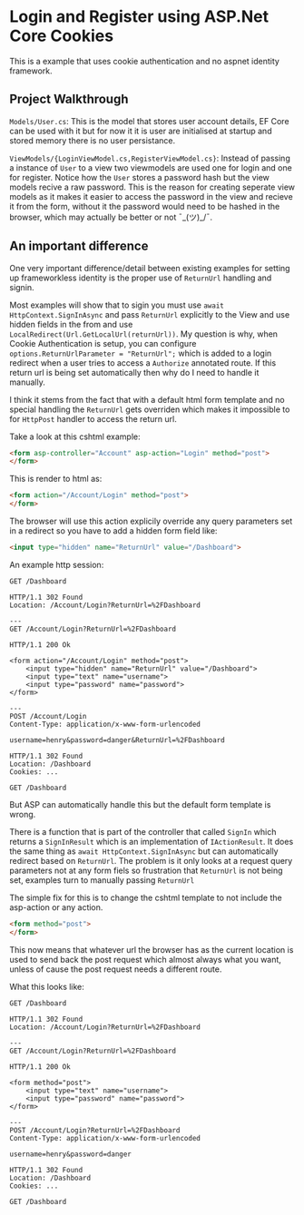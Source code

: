 # Login and Register using ASP.Net Core Cookies

This is a example that uses cookie authentication and no aspnet identity framework.

## Project Walkthrough

`Models/User.cs`: This is the model that stores user account details, EF Core can be used with it but for now it it is user are initialised at startup and stored memory there is no user persistance.

`ViewModels/{LoginViewModel.cs,RegisterViewModel.cs}`: Instead of passing a instance of `User` to a view two viewmodels are used one for login and one for register. Notice how the `User` stores a password hash but the view models recive a raw password. This is the reason for creating seperate view models as it makes it easier to access the password in the view and recieve it from the form, without it the password would need to be hashed in the browser, which may actually be better or not ¯\_(ツ)_/¯.

## An important difference

One very important difference/detail between existing examples for setting up frameworkless identity is the proper use of `ReturnUrl` handling and signin.

Most examples will show that to sigin you must use `await HttpContext.SignInAsync` and pass `ReturnUrl` explicitly to the View and use hidden fields in the from and use `LocalRedirect(Url.GetLocalUrl(returnUrl))`. My question is why, when Cookie Authentication is setup, you can configure `options.ReturnUrlParameter = "ReturnUrl";` which is added to a login redirect when a user tries to access a `Authorize` annotated route. If this return url is being set automatically then why do I need to handle it manually.

I think it stems from the fact that with a default html form template and no special handling the `ReturnUrl` gets overriden which makes it impossible to for `HttpPost` handler to access the return url.


Take a look at this cshtml example:

```html
<form asp-controller="Account" asp-action="Login" method="post">
</form>
```

This is render to html as:

```html
<form action="/Account/Login" method="post">
</form>
```

The browser will use this action explicily override any query parameters set in a redirect so you have to add a hidden form field like: 

```html
<input type="hidden" name="ReturnUrl" value="/Dashboard">
```

An example http session:

```http
GET /Dashboard

HTTP/1.1 302 Found
Location: /Account/Login?ReturnUrl=%2FDashboard

---
GET /Account/Login?ReturnUrl=%2FDashboard

HTTP/1.1 200 Ok

<form action="/Account/Login" method="post">
    <input type="hidden" name="ReturnUrl" value="/Dashboard">
    <input type="text" name="username">
    <input type="password" name="password">
</form>

---
POST /Account/Login
Content-Type: application/x-www-form-urlencoded

username=henry&password=danger&ReturnUrl=%2FDashboard

HTTP/1.1 302 Found
Location: /Dashboard
Cookies: ...

GET /Dashboard
```

But ASP can automatically handle this but the default form template is wrong.

There is a function that is part of the controller that called `SignIn` which returns a `SignInResult` which is an implementation of `IActionResult`. It does the same thing as `await HttpContext.SignInAsync` but can automatically redirect based on `ReturnUrl`. The problem is it only looks at a request query parameters not at any form fiels so frustration that `ReturnUrl` is not being set, examples turn to manually passing `ReturnUrl`

The simple fix for this is to change the cshtml template to not include the asp-action or any action.

```html
<form method="post">
</form>
```

This now means that whatever url the browser has as the current location is used to send back the post request which almost always what you want, unless of cause the post request needs a different route.

What this looks like:

```http
GET /Dashboard

HTTP/1.1 302 Found
Location: /Account/Login?ReturnUrl=%2FDashboard

---
GET /Account/Login?ReturnUrl=%2FDashboard

HTTP/1.1 200 Ok

<form method="post">
    <input type="text" name="username">
    <input type="password" name="password">
</form>

---
POST /Account/Login?ReturnUrl=%2FDashboard
Content-Type: application/x-www-form-urlencoded

username=henry&password=danger

HTTP/1.1 302 Found
Location: /Dashboard
Cookies: ...

GET /Dashboard
```